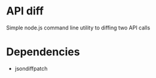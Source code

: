 # API diff

Simple node.js command line utility to diffing two API calls

# Dependencies

- jsondiffpatch

